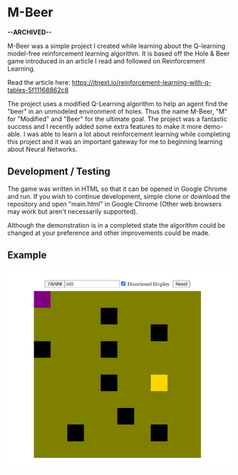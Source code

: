 # M-Beer

**--ARCHIVED--**

M-Beer was a simple project I created while learning about the Q-learning model-free reinforcement learning algorithm. It is based off the Hole & Beer game introduced in an article I read and followed on Reinforcement Learning. 

Read the article here: https://itnext.io/reinforcement-learning-with-q-tables-5f11168862c8

The project uses a modified Q-Learning algorithm to help an agent find the "beer" in an unmodeled environment of holes. Thus the name M-Beer, "M" for "Modified" and "Beer" for the ultimate goal. The project was a fantastic success and I recently added some extra features to make it more demo-able. I was able to learn a lot about reinforcement learning while completing this project and it was an important gateway for me to beginning learning about Neural Networks.



## Development / Testing

The game was written in HTML so that it can be opened in Google Chrome and run. If you wish to continue development, simple clone or download the repository and open "main.html" in Google Chrome (Other web browsers may work but aren't necessarily supported).

Although the demonstration is in a completed state the algorithm could be changed at your preference and other improvements could be made.

## Example

![alt text](mbeerdemo.gif "Demonstration of M-Beer (GIF)")